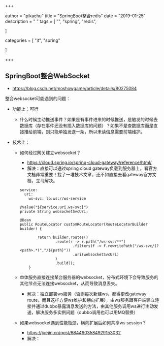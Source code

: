 +++

author = "pikachu"
title = "SpringBoot整合redis"
date = "2019-01-25"
description = " "
tags = [
    "",
    "spring",
	"redis",

]

categories = [
    "it", "spring"

]

+++



## SpringBoot整合WebSocket

- https://blog.csdn.net/moshowgame/article/details/80275084



整合websocket可能遇到的问题：

- 功能上：可行

  - 什么时候主动推送事件？如果是有事件进来的时候推送，是触发的时候去数据库（存在事件还没有插入数据库的问题）？如果不是查数据库而是直接推给前端，则只能单独发送一条，所以未读信息需要前端维护。

- 技术上：

  - 如何经过网关建立websocket？

    - https://cloud.spring.io/spring-cloud-gateway/reference/html/
    - 解决：直接可以通过spring cloud gateway负载到服务器上，看官方文档非常重要！找了一堆技术文章，还不如直接去看gateway官方文档，立马解决。

    ```
    service:
      uri:
    	ws-svc: lb:ws://ws-service
    
    @Value("${service.uri.ws-svc}")
    private String websocketSvcUri;
    
    @Bean
    public RouteLocator customRouteLocator(RouteLocatorBuilder builder) {
    
            return builder.routes()
                    .route(r -> r.path("/ws-svc/**")
                            .filters(f -> f.rewritePath("/ws-svc/(?<path>.*)","/${path}"))
                            .uri(websocketSvcUri)
                    )
                    .build();
        }
    ```

    

  - 单体服务直接连接某台服务器的websocket，分布式环境下会导致服务的其他节点无法连接websocket，从而导致消息丢失。

    - 解决：独立部署ws服务（否则每次新建ws，都得更改gateway route，而且这样方便ws维护和横向扩展），由ws服务跟客户端建立连接并通过dubbo暴露消息发送的方法，由其他服务调用ws进行主动发送，解决服务多实例问题（dubbo调用也可以用MQ替换）

  - 如果websocket遇到性能瓶颈，横向扩展后如何共享ws session？

    - https://juejin.cn/post/6844903584929153032
    - 解决：